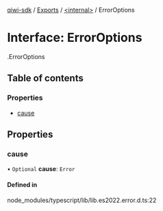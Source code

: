 [qiwi-sdk](../README.md) / [Exports](../modules.md) / [<internal\>](../modules/internal_.md) / ErrorOptions

# Interface: ErrorOptions

[<internal>](../modules/internal_.md).ErrorOptions

## Table of contents

### Properties

- [cause](internal_.ErrorOptions.md#cause)

## Properties

### cause

• `Optional` **cause**: `Error`

#### Defined in

node_modules/typescript/lib/lib.es2022.error.d.ts:22
